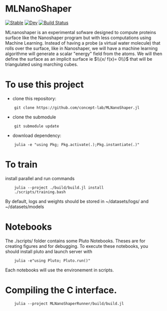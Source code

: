 # MLNanoShaper

[![Stable](https://img.shields.io/badge/docs-stable-blue.svg)](https://concept-lab.github.io/MLNanoShaper.jl/stable/)
[![Dev](https://img.shields.io/badge/docs-dev-blue.svg)](https://concept-lab.github.io/MLNanoShaper.jl/dev/)
[![Build Status](https://github.com/concept-lab/MLNanoShaper.jl/actions/workflows/CI.yml/badge.svg?branch=main)](https://github.com/hack-hard/MLNanoShaper.jl/actions/workflows/CI.yml?query=branch%3Amain)

MLnanoshaper is an experimental sofware designed to compute proteins surface like the Nanoshaper program but with less computations using Machine Learning.
Instead of having a probe (a virtual water molecule) that rolls over the surface, like in Nanoshaper, we will have a machine learning algorithme will generate a scalar "energy" field from the atoms. We will then define the surface as an implicit surface ie $\\{x/ f(x)= 0\\}$ that will be triangulated using marching cubes.


# To use this project
- clone this repository:
```
    git clone https://github.com/concept-lab/MLNanoShaper.jl
```
- clone the submodule
```
    git submodule update
```
- download dependency:
```
    julia -e "using Pkg; Pkg.activate(.);Pkg.instantiate(.)"
```

# To train 
install parallel and run commands
```
    julia --project ./build/build.jl install
    ./scripts/training.bash
```

By default, logs and weights should be stored in ~/datasets/logs/ and ~/datasets/models


# Notebooks
The ./scripts/ folder contains some Pluto Notebooks. Theses are for creating figures and for debugging. To execute these notebooks, you should install pluto and launch server with 
```
    julia -e"using Pluto; Pluto.run()"
```

Each notebooks will use the environement in scripts.


# Compiling the C interface.
```
    julia --project MLNanoShaperRunner/build/build.jl
```


